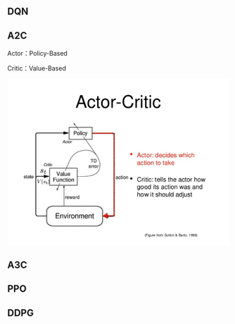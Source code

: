 ## DQN

## A2C

Actor：Policy-Based

Critic：Value-Based

<img src="../assets/actor-critic.jpg">

## A3C



## PPO

## DDPG

